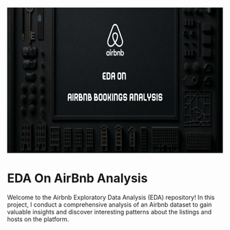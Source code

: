 <p  align="center">
  <img src="https://github.com/Tahascommit/AirBnb_EDA/blob/5c04fa1e962b3d2b0c0d9c9960f2ac019a3cbd28/assets/Airbnb_Featured_image.png" width="703" height="340">
</p>

# EDA On AirBnb Analysis
Welcome to the Airbnb Exploratory Data Analysis (EDA) repository! In this project, I conduct a comprehensive analysis of an Airbnb dataset to gain valuable insights and discover interesting patterns about the listings and hosts on the platform.

